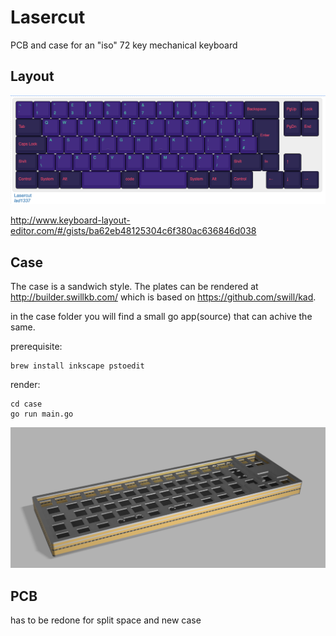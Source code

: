 # Lasercut

PCB and case for an "iso" 72 key mechanical keyboard

## Layout

![rendered image from keybaord layout editor](layout.png)

http://www.keyboard-layout-editor.com/#/gists/ba62eb48125304c6f380ac636846d038

## Case

The case is a sandwich style.
The plates can be rendered at http://builder.swillkb.com/
which is based on https://github.com/swill/kad.

in the case folder you will find a small go app(source) that can achive the same.

prerequisite:
    
    brew install inkscape pstoedit

render:

    cd case
    go run main.go


![rendered image from fusion](case/render.png)

## PCB

has to be redone for split space and new case
